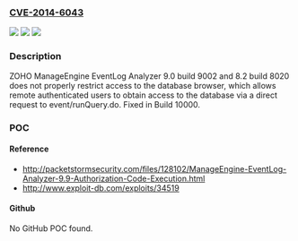 ### [CVE-2014-6043](https://cve.mitre.org/cgi-bin/cvename.cgi?name=CVE-2014-6043)
![](https://img.shields.io/static/v1?label=Product&message=n%2Fa&color=blue)
![](https://img.shields.io/static/v1?label=Version&message=n%2Fa&color=blue)
![](https://img.shields.io/static/v1?label=Vulnerability&message=n%2Fa&color=brighgreen)

### Description

ZOHO ManageEngine EventLog Analyzer 9.0 build 9002 and 8.2 build 8020 does not properly restrict access to the database browser, which allows remote authenticated users to obtain access to the database via a direct request to event/runQuery.do. Fixed in Build 10000.

### POC

#### Reference
- http://packetstormsecurity.com/files/128102/ManageEngine-EventLog-Analyzer-9.9-Authorization-Code-Execution.html
- http://www.exploit-db.com/exploits/34519

#### Github
No GitHub POC found.

